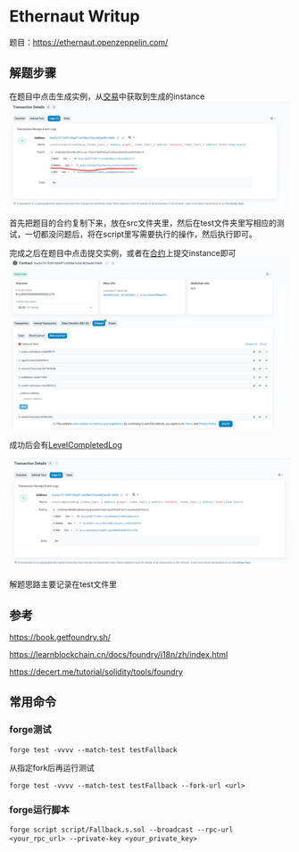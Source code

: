 # Ethernaut Writup

题目：https://ethernaut.openzeppelin.com/

## 解题步骤

在题目中点击生成实例，从[交易](https://sepolia.etherscan.io/tx/0x257c6f7e0cda98ff7f73ca13af157d1af0c7049c4b9a4bdcd14ff760b54202bd)中获取到生成的instance
![img.png](imgs/img.png)

首先把题目的合约复制下来，放在src文件夹里，然后在test文件夹里写相应的测试，一切都没问题后，将在script里写需要执行的操作，然后执行即可。

完成之后在题目中点击提交实例，或者在[合约](https://sepolia.etherscan.io/address/0xa3e7317e591d5a0f1c605be1b3ac4d2ae56104d6#writeContract)上提交instance即可
![img.png](imgs/img1.png)

成功后会有[LevelCompletedLog](https://sepolia.etherscan.io/tx/0x4d71303797a8c6452f856ada104f0f240691d5b59f827c9bf5c4ea2235ba7d86#eventlog)

![img.png](imgs/img2.png)


解题思路主要记录在test文件里


## 参考

https://book.getfoundry.sh/

https://learnblockchain.cn/docs/foundry/i18n/zh/index.html

https://decert.me/tutorial/solidity/tools/foundry

## 常用命令

### forge测试

```shell
forge test -vvvv --match-test testFallback
```

从指定fork后再运行测试

```shell
forge test -vvvv --match-test testFallback --fork-url <url>
```

### forge运行脚本

```shell
forge script script/Fallback.s.sol --broadcast --rpc-url <your_rpc_url> --private-key <your_private_key>
```
